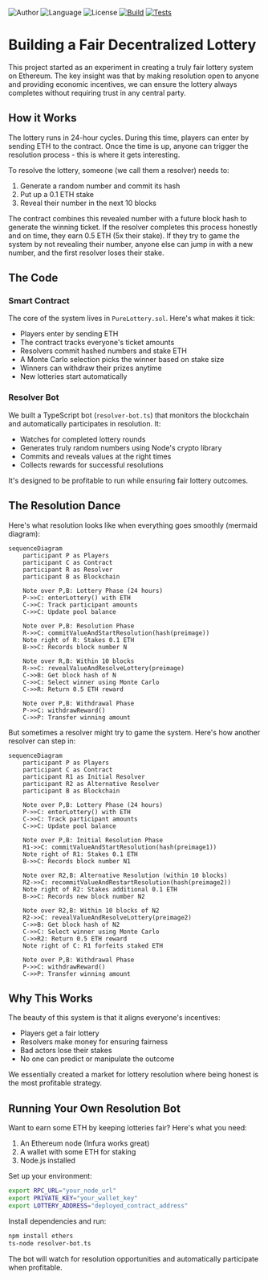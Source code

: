 
[//]: # (Badges)

![Author](https://img.shields.io/badge/author-zarnoevic-blue)
![Language](https://img.shields.io/badge/solidity-0.8.13-blue)
![License](https://img.shields.io/github/license/zarnoevic/pure-lottery)
[![Build](https://img.shields.io/github/actions/workflow/status/zarnoevic/pure-lottery/build.yml?branch=main&event=push&label=build)](https://github.com/zarnoevic/pure-lottery/actions/workflows/build.yml)
[![Tests](https://img.shields.io/github/actions/workflow/status/zarnoevic/pure-lottery/tests.yml?branch=main&event=push&label=tests)](https://github.com/zarnoevic/pure-lottery/actions/workflows/tests.yml)

# Building a Fair Decentralized Lottery

This project started as an experiment in creating a truly fair lottery system on Ethereum. The key insight was that by making resolution open to anyone and providing economic incentives, we can ensure the lottery always completes without requiring trust in any central party.

## How it Works

The lottery runs in 24-hour cycles. During this time, players can enter by sending ETH to the contract. Once the time is up, anyone can trigger the resolution process - this is where it gets interesting.

To resolve the lottery, someone (we call them a resolver) needs to:
1. Generate a random number and commit its hash
2. Put up a 0.1 ETH stake
3. Reveal their number in the next 10 blocks

The contract combines this revealed number with a future block hash to generate the winning ticket. If the resolver completes this process honestly and on time, they earn 0.5 ETH (5x their stake). If they try to game the system by not revealing their number, anyone else can jump in with a new number, and the first resolver loses their stake.

## The Code

### Smart Contract

The core of the system lives in `PureLottery.sol`. Here's what makes it tick:

- Players enter by sending ETH
- The contract tracks everyone's ticket amounts
- Resolvers commit hashed numbers and stake ETH
- A Monte Carlo selection picks the winner based on stake size
- Winners can withdraw their prizes anytime
- New lotteries start automatically

### Resolver Bot 

We built a TypeScript bot (`resolver-bot.ts`) that monitors the blockchain and automatically participates in resolution. It:
- Watches for completed lottery rounds
- Generates truly random numbers using Node's crypto library
- Commits and reveals values at the right times
- Collects rewards for successful resolutions

It's designed to be profitable to run while ensuring fair lottery outcomes.

## The Resolution Dance

Here's what resolution looks like when everything goes smoothly (mermaid diagram):

```mermaid
sequenceDiagram
    participant P as Players
    participant C as Contract
    participant R as Resolver
    participant B as Blockchain

    Note over P,B: Lottery Phase (24 hours)
    P->>C: enterLottery() with ETH
    C->>C: Track participant amounts
    C->>C: Update pool balance

    Note over P,B: Resolution Phase
    R->>C: commitValueAndStartResolution(hash(preimage))
    Note right of R: Stakes 0.1 ETH
    B->>C: Records block number N
    
    Note over R,B: Within 10 blocks
    R->>C: revealValueAndResolveLottery(preimage)
    C->>B: Get block hash of N
    C->>C: Select winner using Monte Carlo
    C->>R: Return 0.5 ETH reward
    
    Note over P,B: Withdrawal Phase
    P->>C: withdrawReward()
    C->>P: Transfer winning amount
```

But sometimes a resolver might try to game the system. Here's how another resolver can step in:

```mermaid
sequenceDiagram
    participant P as Players
    participant C as Contract
    participant R1 as Initial Resolver
    participant R2 as Alternative Resolver
    participant B as Blockchain

    Note over P,B: Lottery Phase (24 hours)
    P->>C: enterLottery() with ETH
    C->>C: Track participant amounts
    C->>C: Update pool balance

    Note over P,B: Initial Resolution Phase
    R1->>C: commitValueAndStartResolution(hash(preimage1))
    Note right of R1: Stakes 0.1 ETH
    B->>C: Records block number N1
    
    Note over R2,B: Alternative Resolution (within 10 blocks)
    R2->>C: recommitValueAndRestartResolution(hash(preimage2))
    Note right of R2: Stakes additional 0.1 ETH
    B->>C: Records new block number N2
    
    Note over R2,B: Within 10 blocks of N2
    R2->>C: revealValueAndResolveLottery(preimage2)
    C->>B: Get block hash of N2
    C->>C: Select winner using Monte Carlo
    C->>R2: Return 0.5 ETH reward
    Note right of C: R1 forfeits staked ETH
    
    Note over P,B: Withdrawal Phase
    P->>C: withdrawReward()
    C->>P: Transfer winning amount
```

## Why This Works

The beauty of this system is that it aligns everyone's incentives:
- Players get a fair lottery
- Resolvers make money for ensuring fairness
- Bad actors lose their stakes
- No one can predict or manipulate the outcome

We essentially created a market for lottery resolution where being honest is the most profitable strategy.

## Running Your Own Resolution Bot

Want to earn some ETH by keeping lotteries fair? Here's what you need:

1. An Ethereum node (Infura works great)
2. A wallet with some ETH for staking
3. Node.js installed

Set up your environment:
```bash
export RPC_URL="your_node_url"
export PRIVATE_KEY="your_wallet_key"
export LOTTERY_ADDRESS="deployed_contract_address"
```

Install dependencies and run:
```bash
npm install ethers
ts-node resolver-bot.ts
```

The bot will watch for resolution opportunities and automatically participate when profitable.